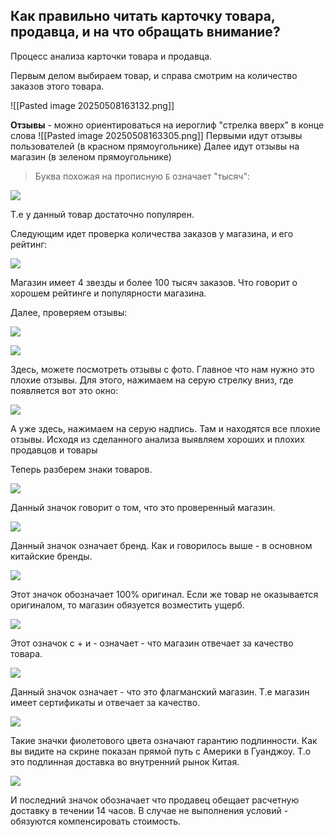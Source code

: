 ## Как правильно читать карточку товара, продавца, и на что обращать внимание?

Процесс анализа карточки товара и продавца.

Первым делом выбираем товар, и справа смотрим на количество заказов этого товара. 

![[Pasted image 20250508163132.png]]

**Отзывы** - можно ориентироваться на иероглиф "стрелка вверх" в конце слова
![[Pasted image 20250508163305.png]]
Первыми идут отзывы пользователей (в красном прямоугольнике)
Далее идут отзывы на магазин (в зеленом прямоугольнике)



> Буква похожая на прописную `Б` означает "тысяч":

![](https://img1.teletype.in/files/45/ab/45aba997-d1f3-41c4-84f8-eb85b2912229.png)

Т.е у данный товар достаточно популярен.

Следующим идет проверка количества заказов у магазина, и его рейтинг:

![](https://img3.teletype.in/files/a3/1a/a31a97e3-0d22-4ff6-9ac7-96e914ef587a.png)

Магазин имеет 4 звезды и более 100 тысяч заказов. Что говорит о хорошем рейтинге и популярности магазина.

Далее, проверяем отзывы:

![](https://img2.teletype.in/files/97/0c/970cd443-1c78-4843-baa4-3521db4e8437.png)

![](https://img3.teletype.in/files/a6/ee/a6eee7b6-09ec-4496-b50a-64aa2903d039.png)

Здесь, можете посмотреть отзывы с фото. Главное что нам нужно это плохие отзывы. Для этого, нажимаем на серую стрелку вниз, где появляется вот это окно:

![](https://img1.teletype.in/files/46/6c/466cb012-bd29-4c04-92b9-f2c500c6aea0.png)

А уже здесь, нажимаем на серую надпись. Там и находятся все плохие отзывы. Исходя из сделанного анализа выявляем хороших и плохих продавцов и товары

Теперь разберем знаки товаров.

![](https://img1.teletype.in/files/4f/94/4f946838-4468-499f-bf0c-f4ec394c32be.jpeg)

Данный значок говорит о том, что это проверенный магазин.

![](https://img4.teletype.in/files/30/6b/306b5dde-7d5c-4ea7-a018-6598fa2d11f0.png)

Данный значок означает бренд. Как и говорилось выше - в основном китайские бренды.

![](https://img4.teletype.in/files/fc/4d/fc4ded8f-5d46-43cb-a633-7a724293d13f.png)

Этот значок обозначает 100% оригинал. Если же товар не оказывается оригиналом, то магазин обязуется возместить ущерб.

![](https://img4.teletype.in/files/bf/41/bf41c1be-87d4-4535-9a2c-12687f5b8991.png)

Этот означок с + и - означает - что магазин отвечает за качество товара.

![](https://img4.teletype.in/files/bd/07/bd07dfbd-192e-4ef9-a643-fe4b4517d006.png)

Данный значок означает - что это флагманский магазин. Т.е магазин имеет сертификаты и отвечает за качество.

![](https://img3.teletype.in/files/a8/09/a809282f-bd74-45dc-92d9-a0e5bdfb991a.png)

Такие значки фиолетового цвета означают гарантию подлинности. Как вы видите на скрине показан прямой путь с Америки в Гуанджоу. Т.о это подлинная доставка во внутренний рынок Китая.

![](https://img2.teletype.in/files/94/99/94994b5f-0ea7-4af9-8e13-fe1cd2b7ec94.png)

И последний значок обозначает что продавец обещает расчетную доставку в течении 14 часов. В случае не выполнения условий - обязуются компенсировать стоимость.